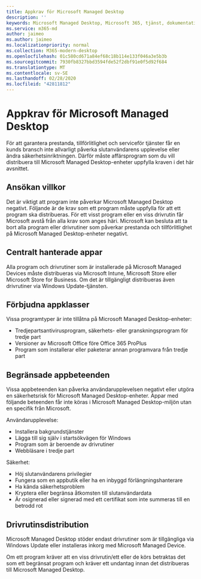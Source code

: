 ```yaml
---
title: Appkrav för Microsoft Managed Desktop
description: ''
keywords: Microsoft Managed Desktop, Microsoft 365, tjänst, dokumentation
ms.service: m365-md
author: jaimeo
ms.author: jaimeo
ms.localizationpriority: normal
ms.collection: M365-modern-desktop
ms.openlocfilehash: 01c580cd671a84ef68c18b114e133f046a3e5b3b
ms.sourcegitcommit: 7930fb8327bbd3594fde52f2dbf91e0f5d92f684
ms.translationtype: MT
ms.contentlocale: sv-SE
ms.lasthandoff: 02/28/2020
ms.locfileid: "42811812"
---
```

# <a name="microsoft-managed-desktop-app-requirements"></a>Appkrav för Microsoft Managed Desktop

<!--This topic is the target for aka.ms/app-req. This is aka link is used from EA agreement for MMD. do not delete.-->

<!--Application addendum -->
 
För att garantera prestanda, tillförlitlighet och serviceför tjänster får en kunds bransch inte allvarligt påverka slutanvändarens upplevelse eller ändra säkerhetsinriktningen. Därför måste affärsprogram som du vill distribuera till Microsoft Managed Desktop-enheter uppfylla kraven i det här avsnittet.

## <a name="application-condition"></a>Ansökan villkor

Det är viktigt att program inte påverkar Microsoft Managed Desktop negativt. Följande är de krav som ett program måste uppfylla för att ett program ska distribueras. För ett visst program eller en viss drivrutin får Microsoft avstå från alla krav som anges häri. Microsoft kan besluta att ta bort alla program eller drivrutiner som påverkar prestanda och tillförlitlighet på Microsoft Managed Desktop-enheter negativt.

## <a name="centrally-managed-apps"></a>Centralt hanterade appar

Alla program och drivrutiner som är installerade på Microsoft Managed Devices måste distribueras via Microsoft Intune, Microsoft Store eller Microsoft Store for Business. Om det är tillgängligt distribueras även drivrutiner via Windows Update-tjänsten. 

## <a name="prohibited-app-classes"></a>Förbjudna appklasser

Vissa programtyper är inte tillåtna på Microsoft Managed Desktop-enheter:
- Tredjepartsantivirusprogram, säkerhets- eller granskningsprogram för tredje part
- Versioner av Microsoft Office före Office 365 ProPlus
- Program som installerar eller paketerar annan programvara från tredje part

## <a name="restricted-app-behaviors"></a>Begränsade appbeteenden

Vissa appbeteenden kan påverka användarupplevelsen negativt eller utgöra en säkerhetsrisk för Microsoft Managed Desktop-enheter. Appar med följande beteenden får inte köras i Microsoft Managed Desktop-miljön utan en specifik från Microsoft.

Användarupplevelse:
- Installera bakgrundstjänster
- Lägga till sig själv i startsökvägen för Windows
- Program som är beroende av drivrutiner
- Webbläsare i tredje part

Säkerhet:
- Höj slutanvändarens privilegier
- Fungera som en appbutik eller ha en inbyggd förlängningshanterare
- Ha kända säkerhetsproblem
- Kryptera eller begränsa åtkomsten till slutanvändardata
- Är osignerad eller signerad med ett certifikat som inte summeras till en betrodd rot


## <a name="driver-deployment"></a>Drivrutinsdistribution

Microsoft Managed Desktop stöder endast drivrutiner som är tillgängliga via Windows Update eller installeras inkorg med Microsoft Managed Device. 

Om ett program kräver att en viss drivrutin/ett eller de körs betraktas det som ett begränsat program och kräver ett undantag innan det distribueras till Microsoft Managed Desktop. 

